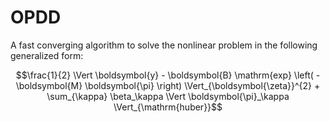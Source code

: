 # OPDD
A fast converging algorithm to solve the nonlinear problem in the following generalized form:

$$\frac{1}{2} \Vert \boldsymbol{y} - \boldsymbol{B} \mathrm{exp} \left( -\boldsymbol{M} \boldsymbol{\pi} \right) \Vert_{\boldsymbol{\zeta}}^{2} + \sum_{\kappa} \beta_\kappa \Vert \boldsymbol{\pi}_\kappa \Vert_{\mathrm{huber}}$$
